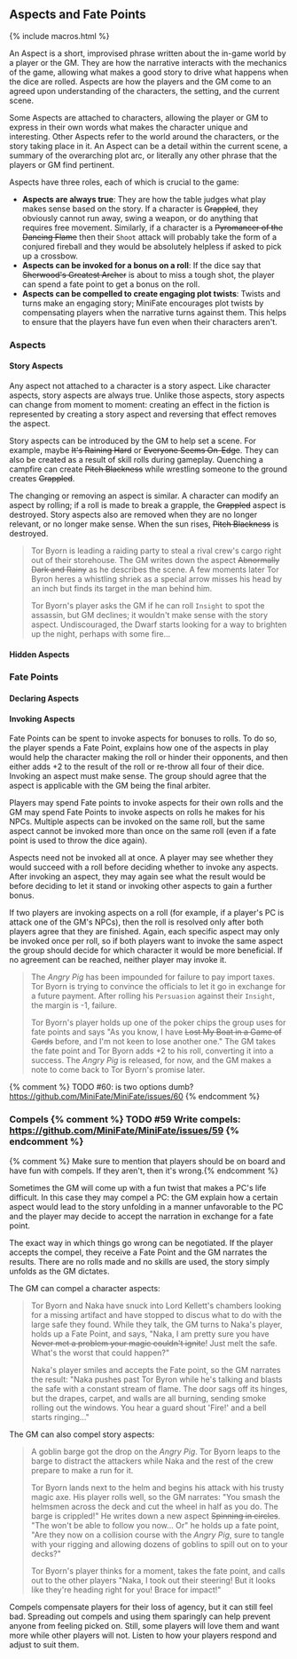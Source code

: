 ---
---
## Aspects and Fate Points

{% include macros.html %}

An Aspect is a short, improvised phrase written about the in-game world by a
player or the GM. They are how the narrative interacts with the mechanics of
the game, allowing what makes a good story to drive what happens when the dice
are rolled. Aspects are how the players and the GM come to an agreed upon
understanding of the characters, the setting, and the current scene.

Some Aspects are attached to characters, allowing the player or GM to
express in their own words what makes the character unique and interesting.
Other Aspects refer to the world around the characters, or the story taking
place in it. An Aspect can be a detail within the current scene, a summary of
the overarching plot arc, or literally any other phrase that the players or GM
find pertinent.

Aspects have three roles, each of which is crucial to the game:

- **Aspects are always true**: They are how the table judges what play makes
  sense based on the story. If a character is ~~Grappled~~, they obviously
  cannot run away, swing a weapon, or do anything that requires free movement.
  Similarly, if a character is a ~~Pyromancer of the Dancing Flame~~ then
  their `Shoot` attack will probably take the form of a conjured fireball and
  they would be absolutely helpless if asked to pick up a crossbow.
- **Aspects can be invoked for a bonus on a roll**: If the dice say that
  ~~Sherwood's Greatest Archer~~ is about to miss a tough shot, the
  player can spend a fate point to get a bonus on the roll.
- **Aspects can be compelled to create engaging plot twists**: Twists and
  turns make an engaging story; MiniFate encourages plot twists by
  compensating players when the narrative turns against them. This helps to
  ensure that the players have fun even when their characters aren't.

### Aspects

#### Story Aspects

Any aspect not attached to a character is a story aspect. Like character
aspects, story aspects are always true. Unlike those aspects, story aspects
can change from moment to moment: creating an effect in the fiction is
represented by creating a story aspect and reversing that effect removes the
aspect.

Story aspects can be introduced by the GM to help set a scene. For example,
maybe ~~It's Raining Hard~~ or ~~Everyone Seems On-Edge~~. They can also be
created as a result of skill rolls during gameplay. Quenching a campfire can
create ~~Pitch Blackness~~ while wrestling someone to the ground creates
~~Grappled~~.

The changing or removing an aspect is similar. A character can modify an
aspect by rolling; if a roll is made to break a grapple, the ~~Grappled~~
aspect is destroyed. Story aspects also are removed when they are no longer
relevant, or no longer make sense. When the sun rises, ~~Pitch Blackness~~ is
destroyed.

> Tor Byorn is leading a raiding party to steal a rival crew's cargo right out
> of their storehouse. The GM writes down the aspect ~~Abnormally Dark and
> Rainy~~ as he describes the scene. A few moments later Tor Byron heres a
> whistling shriek as a special arrow misses his head by an inch but finds its
> target in the man behind him.
> 
> Tor Byorn's player asks the GM if he can roll `Insight` to spot the
> assassin, but GM declines; it wouldn't make sense with the story aspect.
> Undiscouraged, the Dwarf starts looking for a way to brighten up the night,
> perhaps with some fire...

#### Hidden Aspects

### Fate Points

#### Declaring Aspects

#### Invoking Aspects

Fate Points can be spent to invoke aspects for bonuses to rolls. To do so, the
player spends a Fate Point, explains how one of the aspects in play would help
the character making the roll or hinder their opponents, and then either adds
+2 to the result of the roll or re-throw all four of their dice. Invoking an
aspect must make sense. The group should agree that the aspect is applicable
with the GM being the final arbiter.

Players may spend Fate points to invoke aspects for their own rolls and the GM
may spend Fate Points to invoke aspects on rolls he makes for his NPCs.
Multiple aspects can be invoked on the same roll, but the same aspect cannot
be invoked more than once on the same roll (even if a fate point is used to
throw the dice again). 

Aspects need not be invoked all at once. A player may see whether they would
succeed with a roll before deciding whether to invoke any aspects. After
invoking an aspect, they may again see what the result would be before
deciding to let it stand or invoking other aspects to gain a further bonus.

If two players are invoking aspects on a roll (for example, if a player's PC
is attack one of the GM's NPCs), then the roll is resolved only after both
players agree that they are finished. Again, each specific aspect may only be
invoked once per roll, so if both players want to invoke the same aspect the
group should decide for which character it would be more beneficial. If no
agreement can be reached, neither player may invoke it.

> The _Angry Pig_ has been impounded for failure to pay import taxes. Tor
> Byorn is trying to convince the officials to let it go in exchange for a
> future payment. After rolling his `Persuasion` against their `Insight`,
> the margin is -1, failure.
>
> Tor Byorn's player holds up one of the poker chips the group uses for fate
> points and says "As you know, I have ~~Lost My Boat in a Game of Cards~~
> before, and I'm not keen to lose another one." The GM takes the fate point
> and Tor Byorn adds +2 to his roll, converting it into a success. The _Angry
> Pig_ is released, for now, and the GM makes a note to come back to Tor
> Byorn's promise later.

{% comment %} TODO #60: is two options dumb? https://github.com/MiniFate/MiniFate/issues/60 {% endcomment %}

### Compels {% comment %} TODO #59 Write compels: https://github.com/MiniFate/MiniFate/issues/59 {% endcomment %}

{% comment %} Make sure to mention that players should be on board and have
fun with compels. If they aren't, then it's wrong.{% endcomment %}

Sometimes the GM will come up with a fun twist that makes a PC's life
difficult. In this case they may compel a PC: the GM explain how a certain
aspect would lead to the story unfolding in a manner unfavorable to the PC and
the player may decide to accept the narration in exchange for a fate point.

The exact way in which things go wrong can be negotiated. If the player
accepts the compel, they receive a Fate Point and the GM narrates the results.
There are no rolls made and no skills are used, the story simply unfolds as
the GM dictates.

The GM can compel a character aspects:

> Tor Byorn and Naka have snuck into Lord Kellett's chambers looking for a
> missing artifact and have stopped to discus what to do with the large safe
> they found. While they talk, the GM turns to Naka's player, holds up a Fate
> Point, and says, "Naka, I am pretty sure you have ~~Never met a problem your
> magic couldn't ignite~~! Just melt the safe. What's the worst that could happen?"
>
> Naka's player smiles and accepts the Fate point, so the GM narrates the
> result: "Naka pushes past Tor Byron while he's talking and blasts the safe
> with a constant stream of flame. The door sags off its hinges, but the
> drapes, carpet, and walls are all burning, sending smoke rolling out the
> windows. You hear a guard shout 'Fire!' and a bell starts ringing..."

The GM can also compel story aspects:

> A goblin barge got the drop on the _Angry Pig_. Tor Byorn leaps to the barge
> to distract the attackers while Naka and the rest of the crew prepare to
> make a run for it.
>
> Tor Byorn lands next to the helm and begins his attack with his trusty magic
> axe. His player rolls well, so the GM narrates: "You smash the helmsmen
> across the deck and cut the wheel in half as you do. The barge is crippled!"
> He writes down a new aspect ~~Spinning in circles~~. "The won't be able to
> follow you now... Or" he holds up a fate point, "Are they now on a collision
> course with the _Angry Pig_, sure to tangle with your rigging and allowing
> dozens of goblins to spill out on to your decks?"
>
> Tor Byorn's player thinks for a moment, takes the fate point, and calls out
> to the other players "Naka, I took out their steering! But it looks like
> they're heading right for you! Brace for impact!"

Compels compensate players for their loss of agency, but it can still feel
bad. Spreading out compels and using them sparingly can help prevent anyone
from feeling picked on. Still, some players will love them and want more while
other players will not. Listen to how your players respond and adjust to suit
them.
